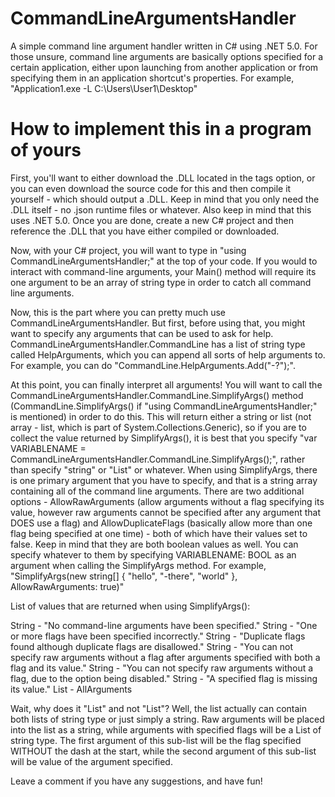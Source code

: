 # CommandLineArgumentsHandler
A simple command line argument handler written in C# using .NET 5.0. For those unsure, command line arguments are basically options specified for a certain application, either upon launching from another application or from specifying them in an application shortcut's properties. For example, "Application1.exe -L C:\Users\User1\Desktop"

# How to implement this in a program of yours

First, you'll want to either download the .DLL located in the tags option, or you can even download the source code for this and then compile it yourself - which should output a .DLL. Keep in mind that you only need the .DLL itself - no .json runtime files or whatever. Also keep in mind that this uses .NET 5.0. Once you are done, create a new C# project and then reference the .DLL that you have either compiled or downloaded.

Now, with your C# project, you will want to type in "using CommandLineArgumentsHandler;" at the top of your code. If you would to interact with command-line arguments, your Main() method will require its one argument to be an array of string type in order to catch all command line arguments. 

Now, this is the part where you can pretty much use CommandLineArgumentsHandler. But first, before using that, you might want to specify any arguments that can be used to ask for help. CommandLineArgumentsHandler.CommandLine has a list of string type called HelpArguments, which you can append all sorts of help arguments to. For example, you can do "CommandLine.HelpArguments.Add("-?");".

At this point, you can finally interpret all arguments! You will want to call the CommandLineArgumentsHandler.CommandLine.SimplifyArgs() method (CommandLine.SimplifyArgs() if "using CommandLineArgumentsHandler;" is mentioned) in order to do this. This will return either a string or list (not array - list, which is part of System.Collections.Generic), so if you are to collect the value returned by SimplifyArgs(), it is best that you specify "var VARIABLENAME = CommandLineArgumentsHandler.CommandLine.SimplifyArgs();", rather than specify "string" or "List<T>" or whatever. When using SimplifyArgs, there is one primary argument that you have to specify, and that is a string array containing all of the command line arguments. There are two additional options - AllowRawArguments (allow arguments without a flag specifying its value, however raw arguments cannot be specified after any argument that DOES use a flag) and AllowDuplicateFlags (basically allow more than one flag being specified at one time) - both of which have their values set to false. Keep in mind that they are both boolean values as well. You can specify whatever to them by specifying VARIABLENAME: BOOL as an argument when calling the SimplifyArgs method. For example, "SimplifyArgs(new string[] { "hello", "-there", "world" }, AllowRawArguments: true)"
  
List of values that are returned when using SimplifyArgs():

String - "No command-line arguments have been specified."
String - "One or more flags have been specified incorrectly."
String - "Duplicate flags found although duplicate flags are disallowed."
String - "You can not specify raw arguments without a flag after arguments specified with both a flag and its value."
String - "You can not specify raw arguments without a flag, due to the option being disabled."
String - "A specified flag is missing its value."
List<dynamic> - AllArguments
  
Wait, why does it "List<dynamic>" and not "List<WhateverType>"? Well, the list actually can contain both lists of string type or just simply a string. Raw arguments will be placed into the list as a string, while arguments with specified flags will be a List of string type. The first argument of this sub-list will be the flag specified WITHOUT the dash at the start, while the second argument of this sub-list will be value of the argument specified.
  
Leave a comment if you have any suggestions, and have fun!
